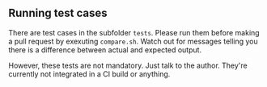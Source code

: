 ## Running test cases

There are test cases in the subfolder `tests`. Please run them before making a pull request by exexuting `compare.sh`. Watch out for messages telling you there is a difference between actual and expected output.

However, these tests are not mandatory. Just talk to the author. They're currently not integrated in a CI build or anything.
